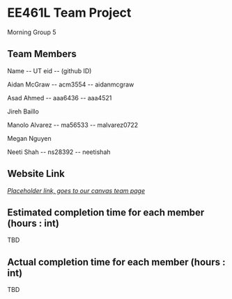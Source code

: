 # EE461L Team Project

Morning Group 5 
## Team Members
Name         -- UT eid  -- (github ID)

Aidan McGraw -- acm3554 -- aidanmcgraw

Asad Ahmed -- aaa6436 -- aaa4521

Jireh Baillo

Manolo Alvarez -- ma56533 -- malvarez0722

Megan Nguyen

Neeti Shah -- ns28392 -- neetishah




## Website Link

[*Placeholder link, goes to our canvas team page*](https://utexas.instructure.com/groups/312991)


## Estimated completion time for each member (hours : int)

TBD

## Actual completion time for each member (hours : int)

TBD
